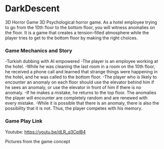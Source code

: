 # DarkDescent
3D Horror Game 
3D Psychological horror game. As a hotel employee trying to go from the 10th floor to the bottom floor, you will witness anomalies on the floor. It is a game that creates a tension-filled atmosphere while the player tries to get to the bottom floor by making the right choices.

### Game Mechanics and Story

-Turkish dubbing with AI empowered
-The player is an employee working at the hotel.
-While he was cleaning the last room in a room on the 10th floor, he received a phone call and learned that strange things were happening in the hotel, and he was called to the bottom floor.
-The player who is likely to encounter an anomaly on each floor should use the elevator behind him if he sees an anomaly, or use the elevator in front of him if there is no anomaly.
-If he makes a mistake, he returns to the top floor. The anomalies the player will encounter are completely random and are renewed with every mistake.
-While it is possible that there is an anomaly, there is also the possibility that it is not. Thus, the player competes with his memory.
### Game Play Link

Youtube: https://youtu.be/dLR_q3CpIB4

Pictures from the game concept
